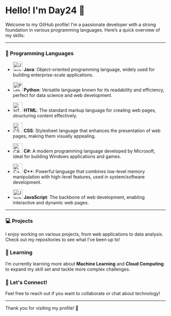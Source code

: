 # Hello! I'm Day24 👋

Welcome to my GitHub profile! I'm a passionate developer with a strong foundation in various programming languages. Here’s a quick overview of my skills:

---

### 🌟 Programming Languages

- <img src="https://cdn.jsdelivr.net/gh/devicons/devicon/icons/java/java-original.svg" alt="Java" width="30" height="30"/> **Java**: Object-oriented programming language, widely used for building enterprise-scale applications.
  
- <img src="https://cdn.jsdelivr.net/gh/devicons/devicon/icons/python/python-original.svg" alt="Python" width="30" height="30"/> **Python**: Versatile language known for its readability and efficiency, perfect for data science and web development.
  
- <img src="https://cdn.jsdelivr.net/gh/devicons/devicon/icons/html5/html5-original.svg" alt="HTML" width="30" height="30"/> **HTML**: The standard markup language for creating web pages, structuring content effectively.
  
- <img src="https://cdn.jsdelivr.net/gh/devicons/devicon/icons/css3/css3-original.svg" alt="CSS" width="30" height="30"/> **CSS**: Stylesheet language that enhances the presentation of web pages, making them visually appealing.
  
- <img src="https://cdn.jsdelivr.net/gh/devicons/devicon/icons/csharp/csharp-original.svg" alt="C#" width="30" height="30"/> **C#**: A modern programming language developed by Microsoft, ideal for building Windows applications and games.
  
- <img src="https://cdn.jsdelivr.net/gh/devicons/devicon/icons/cplusplus/cplusplus-original.svg" alt="C++" width="30" height="30"/> **C++**: Powerful language that combines low-level memory manipulation with high-level features, used in system/software development.
  
- <img src="https://cdn.jsdelivr.net/gh/devicons/devicon/icons/javascript/javascript-original.svg" alt="JavaScript" width="30" height="30"/> **JavaScript**: The backbone of web development, enabling interactive and dynamic web pages.

---

### 💻 Projects

I enjoy working on various projects, from web applications to data analysis. Check out my repositories to see what I’ve been up to!

### 🌱 Learning

I’m currently learning more about **Machine Learning** and **Cloud Computing** to expand my skill set and tackle more complex challenges.

### 🤝 Let's Connect!

Feel free to reach out if you want to collaborate or chat about technology!

---

Thank you for visiting my profile! 🚀
